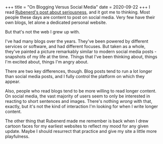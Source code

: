 +++
title = "On Blogging Versus Social Media"
date = 2020-09-22
+++
I read [Rubenerd's post about seriousness](https://rubenerd.com/why-arent-you-more-serious/),
and it got me to thinking. Most people these days are content to post on social media. Very few
have their own blogs, let alone a dedicated personal website.

But that's not the web I grew up with.

I've had many blogs over the years. They've been powered by different services or software,
and had different focuses. But taken as a whole, they've painted a picture remarkably similar
to modern social media posts - snapshots of my life at the time. Things that I've been
thinking about, things I'm excited about, things I'm angry about.

There are two key differences, though. Blog posts tend to run a lot longer than social media
posts, and I fully control the platform on which they appear.

Also, people who read blogs tend to be more willing to read longer content. On social media,
the vast majority of users seem to only be interested in reacting to short sentences and
images. There's nothing _wrong_ with that, exactly, but it's not the kind of interaction
I'm looking for when I write longer content.

The other thing that Rubenerd made me remember is back when I drew cartoon faces for my earliest
websites to reflect my mood for any given update. Maybe I should resurrect that practice and
give my site a little more playfulness.
